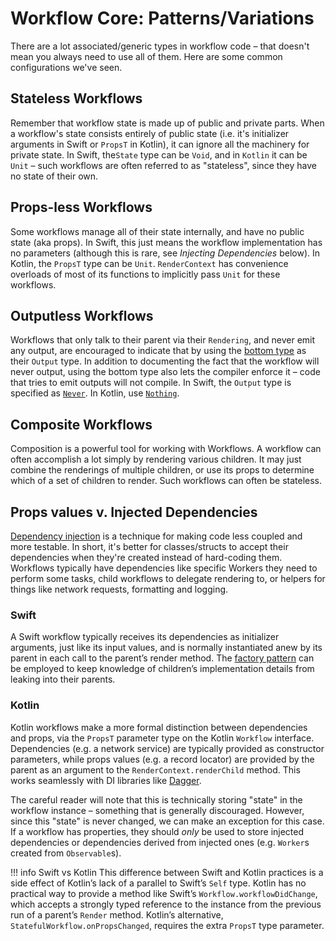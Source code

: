 # Workflow Core: Patterns/Variations

There are a lot associated/generic types in workflow code – that doesn't mean you always need to use
all of them. Here are some common configurations we've seen.

## Stateless Workflows

Remember that workflow state is made up of public and private parts. When a workflow's state
consists entirely of public state (i.e. it's initializer arguments in Swift or `PropsT` in Kotlin),
it can ignore all the machinery for private state. In Swift, the`State` type can be `Void`, and in
`Kotlin` it can be `Unit` – such workflows are often referred to as "stateless", since they have no
state of their own.

## Props-less Workflows

Some workflows manage all of their state internally, and have no public state (aka props). In Swift,
this just means the workflow implementation has no parameters (although this is rare, see
_Injecting Dependencies_ below). In Kotlin, the `PropsT` type can be `Unit`. `RenderContext` has
convenience overloads of most of its functions to implicitly pass `Unit` for these workflows.

## Outputless Workflows

Workflows that only talk to their parent via their `Rendering`, and never emit any output, are
encouraged to indicate that by using the [bottom type](https://en.wikipedia.org/wiki/Bottom_type) as
their `Output` type. In addition to documenting the fact that the workflow will never output, using
the bottom type also lets the compiler enforce it – code that tries to emit outputs will not
compile. In Swift, the `Output` type is specified as [`Never`](https://nshipster.com/never/). In
Kotlin, use [`Nothing`](https://medium.com/@agrawalsuneet/the-nothing-type-kotlin-2e7df43b0111).

## Composite Workflows

Composition is a powerful tool for working with Workflows. A workflow can often accomplish a lot
simply by rendering various children. It may just combine the renderings of multiple children, or
use its props to determine which of a set of children to render. Such workflows can often be
stateless.

## Props values v. Injected Dependencies

[Dependency injection](https://en.wikipedia.org/wiki/Dependency_injection) is a technique for making
code less coupled and more testable. In short, it's better for classes/structs to accept their
dependencies when they're created instead of hard-coding them. Workflows typically have dependencies
like specific Workers they need to perform some tasks, child workflows to delegate rendering to, or
helpers for things like network requests, formatting and logging.

### Swift

A Swift workflow typically receives its dependencies as initializer arguments, just like its input
values, and is normally instantiated anew by its parent in each call to the parent’s render method.
The [factory pattern](https://en.wikipedia.org/wiki/Factory_method_pattern) can be employed to keep
knowledge of children’s implementation details from leaking into their parents.

### Kotlin

Kotlin workflows make a more formal distinction between dependencies and props, via the `PropsT`
parameter type on the Kotlin `Workflow` interface. Dependencies (e.g. a network service) are
typically provided as constructor parameters, while props values (e.g. a record locator) are
provided by the parent as an argument to the `RenderContext.renderChild` method.  This works
seamlessly with DI libraries like [Dagger](https://dagger.dev/).

The careful reader will note that this is technically storing "state" in the workflow instance –
something that is generally discouraged. However, since this "state" is never changed, we can make
an exception for this case. If a workflow has properties, they should _only_ be used to store
injected dependencies or dependencies derived from injected ones (e.g. `Worker`s created from
`Observable`s).

!!! info Swift vs Kotlin
    This difference between Swift and Kotlin practices is a side effect of Kotlin’s lack of a
    parallel to Swift’s `Self` type. Kotlin has no practical way to provide a method like Swift’s
    `Workflow.workflowDidChange`, which accepts a strongly typed reference to the instance from the
    previous run of a parent’s `Render` method. Kotlin’s alternative,
    `StatefulWorkflow.onPropsChanged`, requires the extra `PropsT` type parameter.

